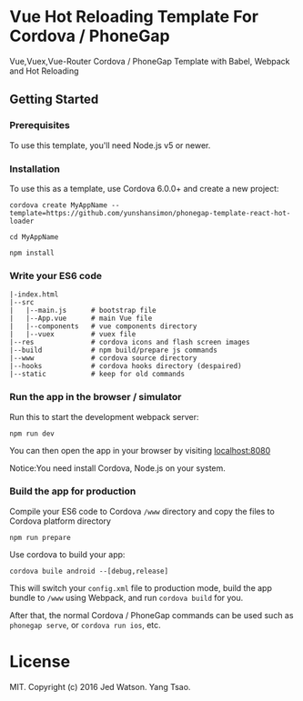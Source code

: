 # Vue Hot Reloading Template For Cordova / PhoneGap

Vue,Vuex,Vue-Router Cordova / PhoneGap Template with Babel, Webpack and Hot Reloading

## Getting Started

### Prerequisites

To use this template, you'll need Node.js v5 or newer.

### Installation

To use this as a template, use Cordova 6.0.0+ and create a new project:

```
cordova create MyAppName --template=https://github.com/yunshansimon/phonegap-template-react-hot-loader
```

```
cd MyAppName
```

```
npm install
```
### Write your ES6 code
```
|-index.html
|--src
|   |--main.js      # bootstrap file  
|   |--App.vue      # main Vue file
|   |--components   # vue components directory
|   |--vuex         # vuex file
|--res              # cordova icons and flash screen images
|--build            # npm build/prepare js commands
|--www              # cordova source directory
|--hooks            # cordova hooks directory (despaired)
|--static           # keep for old commands
```

### Run the app in the browser / simulator

Run this to start the development webpack server:

```
npm run dev
```

You can then open the app in your browser by visiting [localhost:8080](http://localhost:8080)


Notice:You need install Cordova, Node.js on your system.


### Build the app for production

Compile your ES6 code to Cordova `/www` directory and copy the files to Cordova platform directory

```
npm run prepare
```

Use cordova to build your app:

```
cordova buile android --[debug,release]
```


This will switch your `config.xml` file to production mode, build the app bundle to `/www` using Webpack, and run `cordova build` for you.

After that, the normal Cordova / PhoneGap commands can be used such as `phonegap serve`, or `cordova run ios`, etc.

# License

MIT. Copyright (c) 2016 Jed Watson. Yang Tsao.
